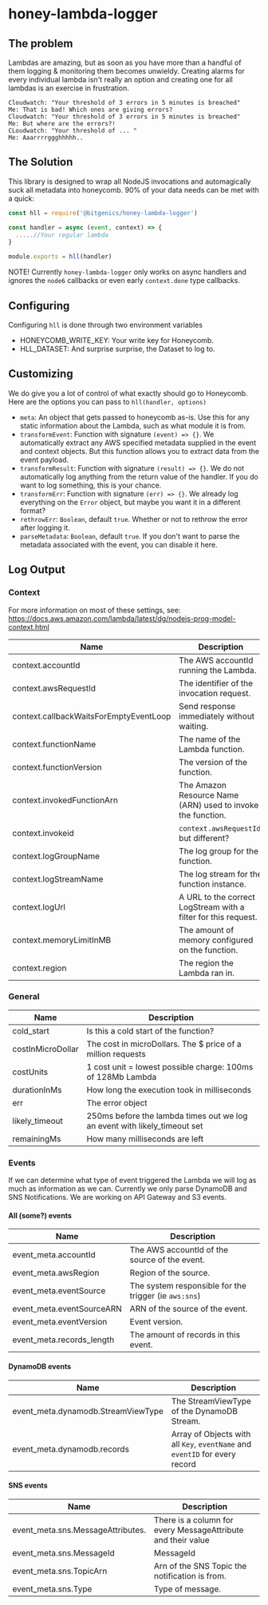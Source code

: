 # honey-lambda-logger

## The problem

Lambdas are amazing, but as soon as you have more than a handful of them logging & monitoring them becomes unwieldy. Creating alarms for every individual lambda isn't really an option and creating one for all lambdas is an exercise in frustration.

```
Cloudwatch: "Your threshold of 3 errors in 5 minutes is breached"
Me: That is bad! Which ones are giving errors?
Cloudwatch: "Your threshold of 3 errors in 5 minutes is breached"
Me: But where are the errors?!
CLoudwatch: "Your threshold of ... "
Me: Aaarrrrggghhhhh..
```

## The Solution

This library is designed to wrap all NodeJS invocations and automagically suck all metadata into honeycomb. 90% of your data needs can be met with a quick:

```javascript
const hll = require('@bitgenics/honey-lambda-logger')

const handler = async (event, context) => {
  .....//Your regular lambda
}

module.exports = hll(handler)
```

NOTE! Currently `honey-lambda-logger` only works on async handlers and ignores the `node6` callbacks or even early `context.done` type callbacks.

## Configuring

Configuring `hll` is done through two environment variables

* HONEYCOMB_WRITE_KEY: Your write key for Honeycomb.
* HLL_DATASET: And surprise surprise, the Dataset to log to.

## Customizing 

We do give you a lot of control of what exactly should go to Honeycomb. Here are the options you can pass to `hll(handler, options)`

* `meta`: An object that gets passed to honeycomb as-is. Use this for any static information about the Lambda, such as what module it is from.
* `transformEvent`: Function with signature `(event) => {}`. We automatically extract any AWS specified metadata supplied in the event and context objects. But this function allows you to extract data from the event payload.
* `transformResult`: Function with signature `(result) => {}`. We do not automatically log anything from the return value of the handler. If you do want to log something, this is your chance.
* `transformErr`: Function with signature `(err) => {}`. We already log everything on the `Error` object, but maybe you want it in a different format?
* `rethrowErr`: `Boolean`, default `true`. Whether or not to rethrow the error after logging it.
* `parseMetadata`: `Boolean`, default `true`. If you don't want to parse the metadata associated with the event, you can disable it here.

## Log Output

### Context
For more information on most of these settings, see: https://docs.aws.amazon.com/lambda/latest/dg/nodejs-prog-model-context.html

| Name | Description |
| --- | --- |
| context.accountId | The AWS accountId running the Lambda. |
| context.awsRequestId | The identifier of the invocation request. |
| context.callbackWaitsForEmptyEventLoop | Send response immediately without waiting. |
| context.functionName | The name of the Lambda function.  |
| context.functionVersion | The version of the function. |
| context.invokedFunctionArn | The Amazon Resource Name (ARN) used to invoke the function. |
| context.invokeid | `context.awsRequestId`, but different? |
| context.logGroupName | The log group for the function. |
| context.logStreamName | The log stream for the function instance.|
| context.logUrl | A URL to the correct LogStream with a filter for this request. |
| context.memoryLimitInMB | The amount of memory configured on the function. |
| context.region | The region the Lambda ran in. |

### General

| Name | Description |
| --- | --- |
| cold_start | Is this a cold start of the function? |
| costInMicroDollar | The cost in microDollars. The $ price of a million requests|
| costUnits | 1 cost unit = lowest possible charge: 100ms of 128Mb Lambda |
| durationInMs | How long the execution took in milliseconds |
| err | The error object |
| likely_timeout | 250ms before the lambda times out we log an event with likely_timeout set |
| remainingMs | How many milliseconds are left |

### Events

If we can determine what type of event triggered the Lambda we will log as much as information as we can.
Currently we only parse DynamoDB and SNS Notifications. We are working on API Gateway and S3 events.

#### All (some?) events

| Name | Description |
| --- | --- |
| event_meta.accountId | The AWS accountId of the source of the event. |
| event_meta.awsRegion | Region of the source. |
| event_meta.eventSource | The system responsible for the trigger (ie `aws:sns`) |
| event_meta.eventSourceARN | ARN of the source of the event. |
| event_meta.eventVersion | Event version. |
| event_meta.records_length | The amount of records in this event. |

#### DynamoDB events

| Name | Description |
| --- | --- |
| event_meta.dynamodb.StreamViewType | The StreamViewType of the DynamoDB Stream. |
| event_meta.dynamodb.records | Array of Objects with all `Key`, `eventName` and `eventID` for every record |

#### SNS events

| Name | Description |
| --- | --- |
| event_meta.sns.MessageAttributes.<Attribute> | There is a column for every MessageAttribute and their value |
| event_meta.sns.MessageId | MessageId |
| event_meta.sns.TopicArn | Arn of the SNS Topic the notification is from. |
| event_meta.sns.Type | Type of message. |

